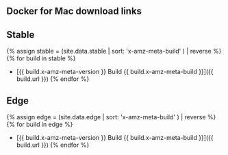 ## Docker for Mac download links

## Stable

{% assign stable = (site.data.stable | sort: 'x-amz-meta-build' ) | reverse %}
{% for build in stable %}
* [{{ build.x-amz-meta-version }} Build {{ build.x-amz-meta-build }}]({{ build.url }})
{% endfor %}

## Edge

{% assign edge = (site.data.edge | sort: 'x-amz-meta-build' ) | reverse %}
{% for build in edge %}
* [{{ build.x-amz-meta-version }} Build {{ build.x-amz-meta-build }}]({{ build.url }})
{% endfor %}
